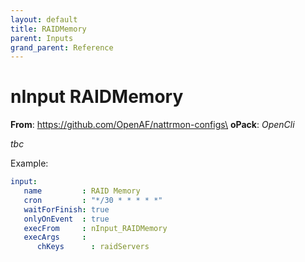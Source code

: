 ```yaml
---
layout: default
title: RAIDMemory
parent: Inputs
grand_parent: Reference
---
```

# nInput RAIDMemory

**From**: https://github.com/OpenAF/nattrmon-configs\
**oPack**: _OpenCli_

_tbc_

Example:

````yaml
input:
   name         : RAID Memory
   cron         : "*/30 * * * * *"
   waitForFinish: true
   onlyOnEvent  : true
   execFrom     : nInput_RAIDMemory
   execArgs     :
      chKeys      : raidServers
````